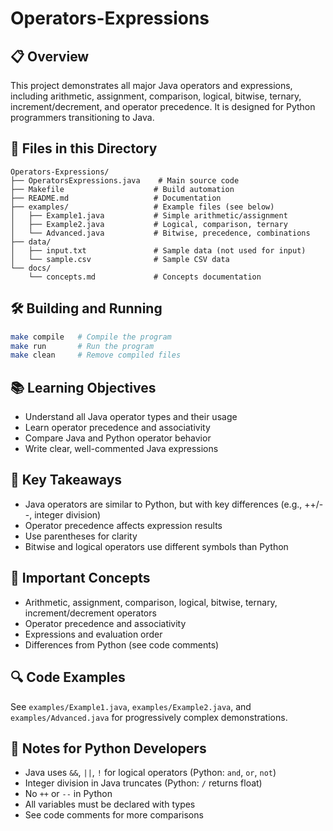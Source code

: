 # Operators-Expressions

## 📋 Overview
This project demonstrates all major Java operators and expressions, including arithmetic, assignment, comparison, logical, bitwise, ternary, increment/decrement, and operator precedence. It is designed for Python programmers transitioning to Java.

## 📁 Files in this Directory
```
Operators-Expressions/
├── OperatorsExpressions.java    # Main source code
├── Makefile                    # Build automation
├── README.md                   # Documentation
├── examples/                   # Example files (see below)
│   ├── Example1.java           # Simple arithmetic/assignment
│   ├── Example2.java           # Logical, comparison, ternary
│   └── Advanced.java           # Bitwise, precedence, combinations
├── data/
│   ├── input.txt               # Sample data (not used for input)
│   └── sample.csv              # Sample CSV data
└── docs/
    └── concepts.md             # Concepts documentation
```

## 🛠 Building and Running
```bash
make compile   # Compile the program
make run       # Run the program
make clean     # Remove compiled files
```

## 📚 Learning Objectives
- Understand all Java operator types and their usage
- Learn operator precedence and associativity
- Compare Java and Python operator behavior
- Write clear, well-commented Java expressions

## 🔑 Key Takeaways
- Java operators are similar to Python, but with key differences (e.g., ++/--, integer division)
- Operator precedence affects expression results
- Use parentheses for clarity
- Bitwise and logical operators use different symbols than Python

## 📖 Important Concepts
- Arithmetic, assignment, comparison, logical, bitwise, ternary, increment/decrement operators
- Operator precedence and associativity
- Expressions and evaluation order
- Differences from Python (see code comments)

## 🔍 Code Examples
See `examples/Example1.java`, `examples/Example2.java`, and `examples/Advanced.java` for progressively complex demonstrations.

## 📝 Notes for Python Developers
- Java uses `&&`, `||`, `!` for logical operators (Python: `and`, `or`, `not`)
- Integer division in Java truncates (Python: `/` returns float)
- No `++` or `--` in Python
- All variables must be declared with types
- See code comments for more comparisons
